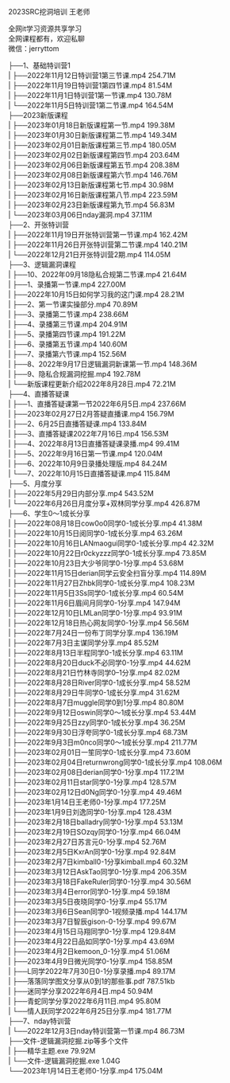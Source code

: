 2023SRC挖洞培训 王老师

全网it学习资源共享学习<br>全网课程都有，欢迎私聊<br>微信：jerryttom<br>

├──1、基础特训营1<br> | ├──2022年11月12日特训营1第三节课.mp4 254.71M<br> | ├──2022年11月19日特训营1第四节课.mp4 81.54M<br> | ├──2022年11月1日特训营1第一节课.mp4 130.78M<br> | └──2022年11月5日特训营1第二节课.mp4 164.54M<br> ├──2023新版课程<br> | ├──2023年01月18日新版课程第一节.mp4 199.38M<br> | ├──2023年01月30日新版课程第二节.mp4 149.34M<br> | ├──2023年02月01日新版课程第三节.mp4 180.05M<br> | ├──2023年02月02日新版课程第四节.mp4 203.64M<br> | ├──2023年02月06日新版课程第五节.mp4 208.38M<br> | ├──2023年02月08日新版课程第六节.mp4 146.76M<br> | ├──2023年02月13日新版课程第七节.mp4 30.98M<br> | ├──2023年02月16日新版课程第八节.mp4 223.59M<br> | ├──2023年02月23日新版课程第九节.mp4 56.83M<br> | └──2023年03月06日nday漏洞.mp4 37.11M<br> ├──2、开张特训营<br> | ├──2022年11月19日开张特训营第一节课.mp4 162.42M<br> | ├──2022年11月26日开张特训营第二节课.mp4 140.21M<br> | └──2022年12月21日开张特训营2期.mp4 114.05M<br> ├──3、逻辑漏洞课程<br> | ├──10、2022年09月18隐私合规第二节课.mp4 21.64M<br> | ├──1、录播第一节课.mp4 227.00M<br> | ├──2022年10月15日如何学习我的这门课.mp4 28.21M<br> | ├──2、第一节课实操部分.mp4 70.89M<br> | ├──3、录播第二节课.mp4 238.66M<br> | ├──4、录播第三节课.mp4 204.91M<br> | ├──5、录播第四节课.mp4 191.22M<br> | ├──6、录播第五节课.mp4 140.60M<br> | ├──7、录播第六节课.mp4 152.56M<br> | ├──8、2022年9月17日逻辑漏洞新课第一节.mp4 148.36M<br> | ├──9、隐私合规漏洞挖掘.mp4 192.78M<br> | └──新版课程更新介绍2022年8月28日.mp4 72.21M<br> ├──4、直播答疑课<br> | ├──1、直播答疑课第一节2022年6月5日.mp4 237.66M<br> | ├──2023年02月27日2月答疑直播课.mp4 156.79M<br> | ├──2、6月25日直播答疑课.mp4 133.84M<br> | ├──3、直播答疑课2022年7月16日.mp4 156.53M<br> | ├──4、2022年8月13日直播答疑课录播.mp4 99.41M<br> | ├──5、2022年9月16日第一节课.mp4 120.04M<br> | ├──6、2022年10月9日录播处理版.mp4 84.24M<br> | └──7、2022年10月15日直播答疑课.mp4 115.84M<br> ├──5、月度分享<br> | ├──2022年5月29日内部分享.mp4 543.52M<br> | └──2022年6月26日月度分享+双林同学分享.mp4 426.87M<br> ├──6、学生0～1成长分享<br> | ├──2022年08月18日cow0o0同学0-1成长分享.mp4 41.38M<br> | ├──2022年10月15日阅同学0-1成长分享.mp4 63.26M<br> | ├──2022年10月16日LANmaogui同学0-1成长分享.mp4 42.32M<br> | ├──2022年10月22日r0ckyzzz同学0-1成长分享.mp4 73.85M<br> | ├──2022年10月23日大少爷同学0-1分享.mp4 53.68M<br> | ├──2022年11月15日derian同学云安全扫盲分享.mp4 114.89M<br> | ├──2022年11月27日Zhbk同学0-1成长分享.mp4 108.23M<br> | ├──2022年11月5日3Ss同学0-1成长分享.mp4 60.54M<br> | ├──2022年11月6日眉间月同学0-1分享.mp4 147.94M<br> | ├──2022年12月10日LMLan同学0-1分享.mp4 93.91M<br> | ├──2022年12月18日热心网友同学0-1分享.mp4 56.56M<br> | ├──2022年7月24日一份布丁同学分享.mp4 136.19M<br> | ├──2022年7月3日主谋同学分享.mp4 85.52M<br> | ├──2022年8月13日半程同学0-1成长分享.mp4 63.11M<br> | ├──2022年8月20日duck不必同学0-1分享.mp4 44.62M<br> | ├──2022年8月21日竹林寺同学0–1分享.mp4 82.02M<br> | ├──2022年8月28日River同学0-1成长分享.mp4 58.52M<br> | ├──2022年8月29日牛同学0-1成长分享.mp4 31.62M<br> | ├──2022年8月7日muggle同学0到1分享.mp4 80.80M<br> | ├──2022年9月12日oswin同学0～1成长分享.mp4 53.44M<br> | ├──2022年9月25日zzy同学0-1成长分享.mp4 36.25M<br> | ├──2022年9月30日浮夸同学0-1成长分享.mp4 68.73M<br> | ├──2022年9月3日m0nco同学0～1成长分享.mp4 211.77M<br> | ├──2023年02月01日一笙同学0-1成长分享.mp4 73.60M<br> | ├──2023年02月04日returnwrong同学0-1成长分享.mp4 108.06M<br> | ├──2023年02月08日derian同学0-1分享.mp4 117.21M<br> | ├──2023年02月11日star同学0-1分享.mp4 128.57M<br> | ├──2023年02月12日d0Ng同学0-1分享.mp4 49.46M<br> | ├──2023年1月14日王老师0-1分享.mp4 177.25M<br> | ├──2023年1月9日刘逸同学0-1分享.mp4 128.43M<br> | ├──2023年2月18日balladry同学0-1分享.mp4 53.13M<br> | ├──2023年2月19日SOzqy同学0-1分享.mp4 66.04M<br> | ├──2023年2月27日苏言元0-1分享.mp4 52.76M<br> | ├──2023年2月5日KxrAn同学0-1分享.mp4 92.84M<br> | ├──2023年2月7日kimball0-1分享kimball.mp4 60.32M<br> | ├──2023年3月12日AskTao同学0-1分享.mp4 206.35M<br> | ├──2023年3月18日FakeRuler同学0-1分享.mp4 30.56M<br> | ├──2023年3月4日error同学0-1分享.mp4 59.18M<br> | ├──2023年3月5日夜晓同学0-1分享.mp4 55.17M<br> | ├──2023年3月6日Sean同学0-1视频录播.mp4 144.17M<br> | ├──2023年3月7日智辰gison-0-1分享.mp4 99.67M<br> | ├──2023年4月15日马翔同学0-1分享.mp4 129.84M<br> | ├──2023年4月22日品如同学0-1分享.mp4 43.69M<br> | ├──2023年4月2日kemoon_0-1分享.mp4 51.06M<br> | ├──2023年4月9日微光同学0-1分享.mp4 158.85M<br> | ├──L同学2022年7月30日0-1分享录播.mp4 89.17M<br> | ├──落落同学图文分享从0到1的那些事.pdf 787.51kb<br> | ├──迷同学分享2022年6月4日.mp4 50.94M<br> | ├──青蛇同学分享2022年6月11日.mp4 95.80M<br> | └──情人跃同学2022年6月25日分享.mp4 181.77M<br> ├──7、nday特训营<br> | └──2022年12月3日nday特训营第一节课.mp4 86.73M<br> ├──文件-逻辑漏洞挖掘.zip等多个文件<br> | ├──精华主题.exe 79.92M<br> | └──文件-逻辑漏洞挖掘.exe 1.04G<br> └──2023年1月14日王老师0-1分享.mp4 175.04M